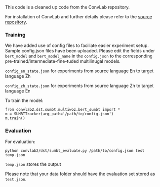 This code is a cleaned up code from the ConvLab repository.

For installation of ConvLab and further details please refer to the [source repository](https://github.com/thu-coai/ConvLab-2).

### Training
We have added use of config files to faciliate easier experiment setup. Sample config.json files have been uploaded. Please edit the fields under `bert_model` and `bert_model_name` in the `config.json` to the corresponding pre-trained/intermediate-fine-tuded multilinugal models.


`config_en_state.json` for experiments from source language En to target language Zh

`config_zh_state.json` for experiments from source language Zh to target language En



To train the model:

```
from convlab2.dst.sumbt.multiwoz.bert_sumbt import *
m = SUMBTTracker(arg_path='/path/to/config.json')
m.train()
```


### Evaluation
For evaluation:

`python convlab2/dst/sumbt_evaluate.py /path/to/config.json test temp.json`

`temp.json` stores the output

Please note that your data folder should have the evaluation set stored as `test.json`.
